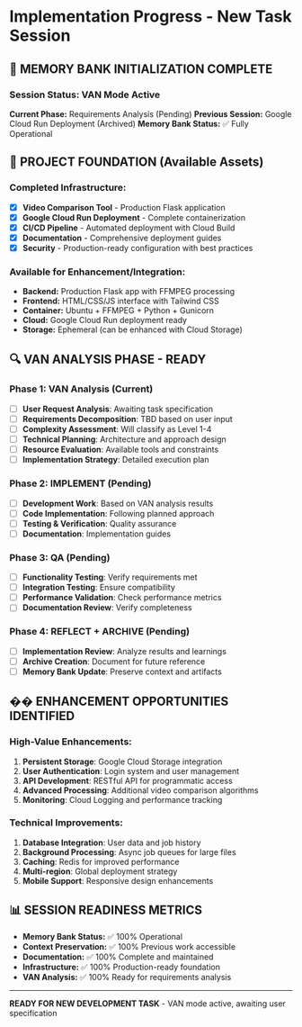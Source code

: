 # Implementation Progress - New Task Session

## 🚀 MEMORY BANK INITIALIZATION COMPLETE

### Session Status: VAN Mode Active
**Current Phase:** Requirements Analysis (Pending)
**Previous Session:** Google Cloud Run Deployment (Archived)
**Memory Bank Status:** ✅ Fully Operational

## 📁 PROJECT FOUNDATION (Available Assets)

### Completed Infrastructure:
- [x] **Video Comparison Tool** - Production Flask application
- [x] **Google Cloud Run Deployment** - Complete containerization
- [x] **CI/CD Pipeline** - Automated deployment with Cloud Build
- [x] **Documentation** - Comprehensive deployment guides
- [x] **Security** - Production-ready configuration with best practices

### Available for Enhancement/Integration:
- **Backend:** Production Flask app with FFMPEG processing
- **Frontend:** HTML/CSS/JS interface with Tailwind CSS
- **Container:** Ubuntu + FFMPEG + Python + Gunicorn
- **Cloud:** Google Cloud Run deployment ready
- **Storage:** Ephemeral (can be enhanced with Cloud Storage)

## 🔍 VAN ANALYSIS PHASE - READY

### Phase 1: VAN Analysis (Current)
- [ ] **User Request Analysis**: Awaiting task specification
- [ ] **Requirements Decomposition**: TBD based on user input
- [ ] **Complexity Assessment**: Will classify as Level 1-4
- [ ] **Technical Planning**: Architecture and approach design
- [ ] **Resource Evaluation**: Available tools and constraints
- [ ] **Implementation Strategy**: Detailed execution plan

### Phase 2: IMPLEMENT (Pending)
- [ ] **Development Work**: Based on VAN analysis results
- [ ] **Code Implementation**: Following planned approach
- [ ] **Testing & Verification**: Quality assurance
- [ ] **Documentation**: Implementation guides

### Phase 3: QA (Pending)
- [ ] **Functionality Testing**: Verify requirements met
- [ ] **Integration Testing**: Ensure compatibility
- [ ] **Performance Validation**: Check performance metrics
- [ ] **Documentation Review**: Verify completeness

### Phase 4: REFLECT + ARCHIVE (Pending)
- [ ] **Implementation Review**: Analyze results and learnings
- [ ] **Archive Creation**: Document for future reference
- [ ] **Memory Bank Update**: Preserve context and artifacts

## �� ENHANCEMENT OPPORTUNITIES IDENTIFIED

### High-Value Enhancements:
1. **Persistent Storage**: Google Cloud Storage integration
2. **User Authentication**: Login system and user management
3. **API Development**: RESTful API for programmatic access
4. **Advanced Processing**: Additional video comparison algorithms
5. **Monitoring**: Cloud Logging and performance tracking

### Technical Improvements:
1. **Database Integration**: User data and job history
2. **Background Processing**: Async job queues for large files
3. **Caching**: Redis for improved performance
4. **Multi-region**: Global deployment strategy
5. **Mobile Support**: Responsive design enhancements

## 📊 SESSION READINESS METRICS
- **Memory Bank Status:** ✅ 100% Operational
- **Context Preservation:** ✅ 100% Previous work accessible
- **Documentation:** ✅ 100% Complete and maintained
- **Infrastructure:** ✅ 100% Production-ready foundation
- **VAN Analysis:** ✅ 100% Ready for requirements analysis

---
**READY FOR NEW DEVELOPMENT TASK** - VAN mode active, awaiting user specification
